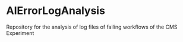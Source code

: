 # AIErrorLogAnalysis
Repository for the analysis of log files of failing workflows of the CMS Experiment
